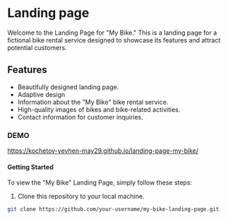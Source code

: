 # Landing page

Welcome to the Landing Page for "My Bike." This is a landing page for a fictional bike rental service designed to showcase its features and attract potential customers.

## Features

- Beautifully designed landing page.
- Adaptive design
- Information about the "My Bike" bike rental service.
- High-quality images of bikes and bike-related activities.
- Contact information for customer inquiries.

### DEMO

https://kochetov-yevhen-may29.github.io/landing-page-my-bike/

#### Getting Started

To view the "My Bike" Landing Page, simply follow these steps:

1. Clone this repository to your local machine.

```bash
git clone https://github.com/your-username/my-bike-landing-page.git

